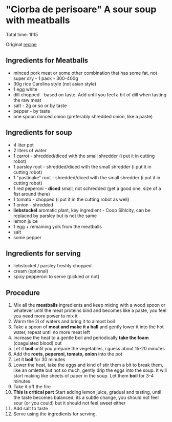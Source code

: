 # "Ciorba de perisoare" A sour soup with meatballs

Total time: 1h15

Original [recipe](https://www.exquis.ro/maestrul-gastronomiei-romanesti-isi-dezvaluie-reteta-cum-se-prepara-cea-mai-buna-ciorba-de-perisoare/)

## Ingredients for Meatballs
  * minced pork meat or some other combination that has some fat, not super dry - 1 pack - 300-400g
  * 30g rice Carolina style (not asian style)
  * 1 egg white
  * dill chopped - based on taste. Add until you feel a bit of dill when tasting the raw meat
  * salt - 2g or so or by taste
  * pepper - by taste
  * one spoon minced onion (preferably shredded onion, like a paste)

## Ingredients for soup
  * 4 liter pot
  * 2 liters of water
  * 1 carrot - shredded/diced with the small shredder (i put it in cutting robot)
  * 1 parsley root - shredded/diced with the small shredder (i put it in cutting robot)
  * 1 "pastinake" root - shredded/diced with the small shredder (i put it in cutting robot)
  * 1 red peperoni - **diced** small, not schredded (get a good one, size of a fist around there)
  * 1 tomato - chopped (i put it in the cutting robot as well)
  * 1 onion - shredded
  * **liebstockel** aromatic plant, key ingredient - Coop Sihlcity, can be replaced by parsley but is not the same
  * lemon juice  
  * 1 egg + remaining yolk from the meatballs
  * salt
  * some pepper

## Ingredients for serving
  * liebstockel / parsley freshly chopped
  * cream (optional)
  * spicy pepperoni to serve (pickled or not)

## Procedure

1. Mix all the **meatballs** ingredients and keep mixing with a wood spoon or whatever 
until the meat proteins bind and becomes like a paste, 
you feel you need more power to mix it 
2. Warm the 2l of waters and bring it to almost boil
3. Take a spoon of **meat and make it a ball** and gently lower it into the hot water, repeat until no more meat left
4. Increase the heat to a gentle boil and periodically **take the foam** (coagulated blood) out
5. Let it **boil** until you prepare the vegetables, i guess about 15-20 minutes
6. Add the **roots, peperoni, tomato, onion** into the pot
7. Let it **boil** for 30 minutes
8. Lower the heat, take the eggs and kind of stir them a bit to break them, like an omlette but not so much, gently drip the eggs into the soup. 
It will start making like sheets of paper in the soup. Let them **boil** for 3-4 minutes.
9. Take it off the fire
10. **This is critical part** Start adding lemon juice, gradual and tasting, until the taste becomes balanced, its a subtle change, 
you should not feel sour (or you could) but it should not feel sweet either
11. Add salt to taste
12. Serve using the ingredients for serving.
